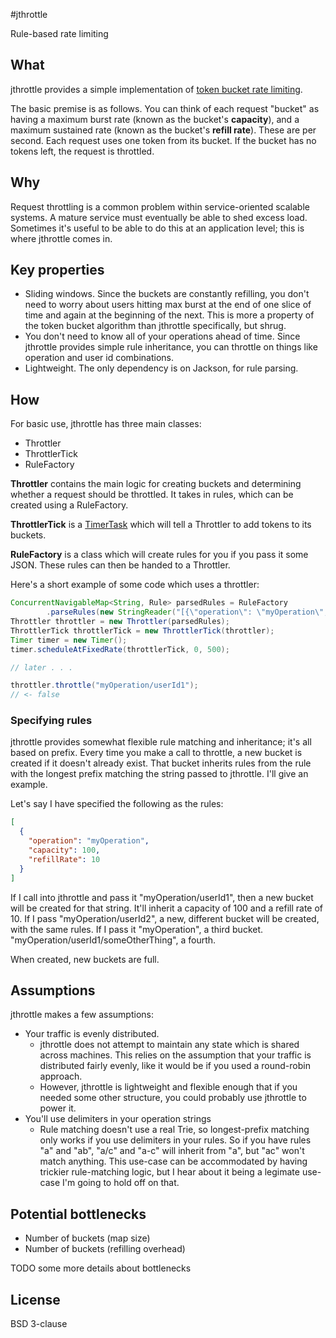 #jthrottle

Rule-based rate limiting

## What

jthrottle provides a simple implementation of
[token bucket rate limiting](https://en.wikipedia.org/wiki/Token_bucket).

The basic premise is as follows. You can think of each request "bucket" as
having a maximum burst rate (known as the bucket's **capacity**), and a
maximum sustained rate (known as the bucket's **refill rate**). These are
per second. Each request uses one token from its bucket. If the bucket
has no tokens left, the request is throttled.

## Why

Request throttling is a common problem within service-oriented scalable
systems. A mature service must eventually be able to shed excess load.
Sometimes it's useful to be able to do this at an application level;
this is where jthrottle comes in.

## Key properties

  * Sliding windows. Since the buckets are constantly refilling, you
    don't need to worry about users hitting max burst at the end of one slice of
    time and again at the beginning of the next. This is more a property
    of the token bucket algorithm than jthrottle specifically, but shrug.
  * You don't need to know all of your operations ahead of time. Since
    jthrottle provides simple rule inheritance, you can throttle on
    things like operation and user id combinations.
  * Lightweight. The only dependency is on Jackson, for rule parsing.

## How

For basic use, jthrottle has three main classes:

  * Throttler
  * ThrottlerTick
  * RuleFactory

**Throttler** contains the main logic for creating buckets and
determining whether a request should be throttled. It takes in
rules, which can be created using a RuleFactory.

**ThrottlerTick** is a [TimerTask](http://docs.oracle.com/javase/7/docs/api/java/util/TimerTask.html)
which will tell a Throttler to add tokens to its buckets.

**RuleFactory** is a class which will create rules for you if you pass
it some JSON. These rules can then be handed to a Throttler.

Here's a short example of some code which uses a throttler:

```java
ConcurrentNavigableMap<String, Rule> parsedRules = RuleFactory
        .parseRules(new StringReader("[{\"operation\": \"myOperation\", \"refillRate\": 10, \"capacity\": 100}]");
Throttler throttler = new Throttler(parsedRules);
ThrottlerTick throttlerTick = new ThrottlerTick(throttler);
Timer timer = new Timer();
timer.scheduleAtFixedRate(throttlerTick, 0, 500);

// later . . .

throttler.throttle("myOperation/userId1");
// <- false
```

### Specifying rules

jthrottle provides somewhat flexible rule matching and inheritance; it's
all based on prefix. Every time you make a call to throttle, a new bucket
is created if it doesn't already exist. That bucket inherits rules from
the rule with the longest prefix matching the string passed to jthrottle.
I'll give an example.

Let's say I have specified the following as the rules:

```json
[
  {
    "operation": "myOperation",
    "capacity": 100,
    "refillRate": 10
  }
]

```

If I call into jthrottle and pass it "myOperation/userId1",
then a new bucket will be created for that string. It'll inherit a
capacity of 100 and a refill rate of 10. If I pass
"myOperation/userId2", a new, different bucket will be created, with the
same rules. If I pass it "myOperation", a third bucket.
"myOperation/userId1/someOtherThing", a fourth.

When created, new buckets are full.

## Assumptions

jthrottle makes a few assumptions:

  * Your traffic is evenly distributed.
    - jthrottle does not attempt to maintain any state which is shared
      across machines. This relies on the assumption that your traffic
      is distributed fairly evenly, like it would be if you used a
      round-robin approach.
    - However, jthrottle is lightweight and flexible enough that if
      you needed some other structure, you could probably use jthrottle
      to power it.
  * You'll use delimiters in your operation strings
    - Rule matching doesn't use a real Trie, so longest-prefix matching
      only works if you use delimiters in your rules. So if you have
      rules "a" and "ab", "a/c" and "a-c" will inherit from "a", but
      "ac" won't match anything. This use-case can be accommodated by
      having trickier rule-matching logic, but I hear about it being a
      legimate use-case I'm going to hold off on that.

## Potential bottlenecks

* Number of buckets (map size)
* Number of buckets (refilling overhead)

TODO some more details about bottlenecks

## License

BSD 3-clause
